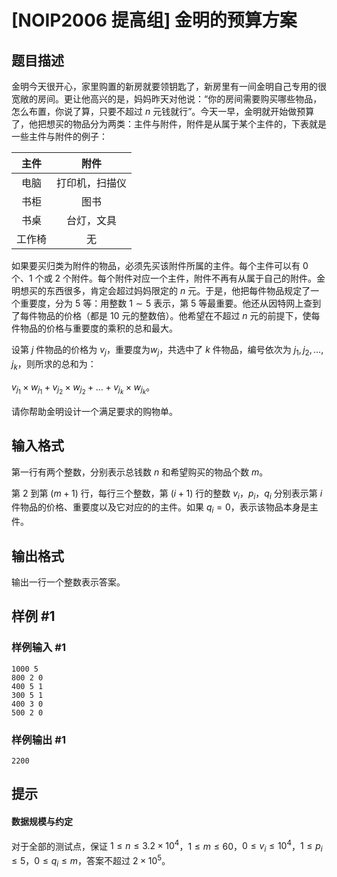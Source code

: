 # [NOIP2006 提高组] 金明的预算方案

## 题目描述

金明今天很开心，家里购置的新房就要领钥匙了，新房里有一间金明自己专用的很宽敞的房间。更让他高兴的是，妈妈昨天对他说：“你的房间需要购买哪些物品，怎么布置，你说了算，只要不超过 $n$ 元钱就行”。今天一早，金明就开始做预算了，他把想买的物品分为两类：主件与附件，附件是从属于某个主件的，下表就是一些主件与附件的例子：

| 主件 | 附件 |
| :----------: | :----------: |
| 电脑 | 打印机，扫描仪 |
| 书柜 | 图书 |
| 书桌 | 台灯，文具 |
| 工作椅 | 无 |

如果要买归类为附件的物品，必须先买该附件所属的主件。每个主件可以有 $0$ 个、$1$ 个或 $2$ 个附件。每个附件对应一个主件，附件不再有从属于自己的附件。金明想买的东西很多，肯定会超过妈妈限定的 $n$ 元。于是，他把每件物品规定了一个重要度，分为 $5$ 等：用整数 $1 \sim 5$ 表示，第 $5$ 等最重要。他还从因特网上查到了每件物品的价格（都是 $10$ 元的整数倍）。他希望在不超过 $n$ 元的前提下，使每件物品的价格与重要度的乘积的总和最大。

设第 $j$ 件物品的价格为 $v_j$，重要度为$w_j$，共选中了 $k$ 件物品，编号依次为 $j_1,j_2,\dots,j_k$，则所求的总和为：

$v_{j_1} \times w_{j_1}+v_{j_2} \times w_{j_2}+ \dots +v_{j_k} \times w_{j_k}$。

请你帮助金明设计一个满足要求的购物单。


## 输入格式

第一行有两个整数，分别表示总钱数 $n$ 和希望购买的物品个数 $m$。

第 $2$ 到第 $(m + 1)$ 行，每行三个整数，第 $(i + 1)$ 行的整数 $v_i$，$p_i$，$q_i$ 分别表示第 $i$ 件物品的价格、重要度以及它对应的的主件。如果 $q_i=0$，表示该物品本身是主件。


## 输出格式

输出一行一个整数表示答案。

## 样例 #1

### 样例输入 #1
```
1000 5
800 2 0
400 5 1
300 5 1
400 3 0
500 2 0
```

### 样例输出 #1

```
2200
```

## 提示

#### 数据规模与约定

对于全部的测试点，保证 $1 \leq n \leq 3.2 \times 10^4$，$1 \leq m \leq 60$，$0 \leq v_i \leq 10^4$，$1 \leq p_i \leq 5$，$0 \leq q_i \leq m$，答案不超过 $2 \times 10^5$。
